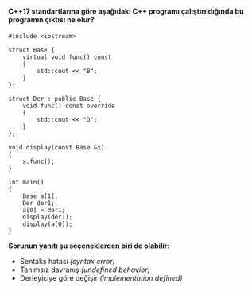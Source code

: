 #### C++17 standartlarına göre aşağıdaki C++ programı çalıştırıldığında bu programın çıktısı ne olur?


```
#include <iostream>
 
struct Base {
	virtual void func() const
	{
		std::cout << "B";
	}
};
 
struct Der : public Base {
	void func() const override
	{
		std::cout << "D";
	}
};
 
void display(const Base &x)
{ 
	x.func();
}
 
int main() 
{
	Base a[1];
	Der der1;
	a[0] = der1;
	display(der1);
	display(a[0]);
}
```

__Sorunun yanıtı şu seçeneklerden biri de olabilir:__

+ Sentaks hatası *(syntax error)*
+ Tanımsız davranış *(undefined behavior)*
+ Derleyiciye göre değişir *(implementation defined)*
